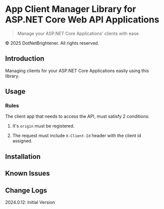 # App Client Manager Library for ASP.NET Core Web API Applications

> Manage your ASP.NET Core Applications' clients with ease.


&copy; 2025 DotNetBrightener. All rights reserved.

## Introduction

Managing clients for your ASP.NET Core Applications easily using this library.

## Usage

### Rules

The client app that needs to access the API, must satisfy 2 conditions:

1. It's `origin` must be registered.

2. The request must include `X-Client-Id` header with the client id assigned.



## Installation

## Known Issues

## Change Logs

2024.0.12: Initial Version

